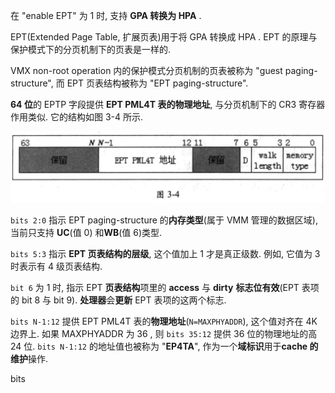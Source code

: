 
在 "enable EPT" 为 1 时, 支持 **GPA 转换为 HPA** .

EPT(Extended Page Table, 扩展页表)用于将 GPA 转换成 HPA . EPT 的原理与保护模式下的分页机制下的页表是一样的.

VMX non-root operation 内的保护模式分页机制的页表被称为 "guest paging-structure", 而 EPT 页表结构被称为 "EPT paging-structure".

**64 位**的 EPTP 字段提供 **EPT PML4T 表的物理地址**, 与分页机制下的 CR3 寄存器作用类似. 它的结构如图 3-4 所示.

![2020-02-25-19-07-33.png](./images/2020-02-25-19-07-33.png)

`bits 2:0` 指示 EPT paging-structure 的**内存类型**(属于 VMM 管理的数据区域), 当前只支持 **UC**(值 0) 和**WB**(值 6)类型.

`bits 5:3` 指示 **EPT 页表结构的层级**, 这个值加上 1 才是真正级数. 例如, 它值为 3 时表示有 4 级页表结构.

`bit 6` 为 1 时, 指示 EPT **页表结构**项里的 **access** 与 **dirty** **标志位有效**(EPT 表项的 bit 8 与 bit 9). **处理器**会**更新** EPT 表项的这两个标志.

`bits N-1:12` 提供 EPT PML4T 表的**物理地址**(`N=MAXPHYADDR`), 这个值对齐在 4K 边界上. 如果 MAXPHYADDR 为 36 , 则 `bits 35:12` 提供 36 位的物理地址的高 24 位. `bits N-1:12` 的地址值也被称为 "**EP4TA**", 作为一个**域标识**用于**cache 的维护**操作.

bits